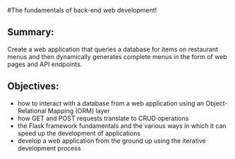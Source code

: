 #The fundamentals of back-end web development!

## Summary:
Create a web application that queries a database for items on restaurant menus and then dynamically generates complete menus in the form of web pages and API endpoints.

## Objectives:
- how to interact with a database from a web application using an Object-Relational Mapping (ORM) layer
- how GET and POST requests translate to CRUD operations
- the Flask framework fundamentals and the various ways in which it can speed up the development of applications
- develop a web application from the ground up using the iterative development process
